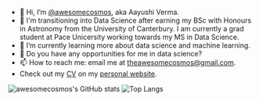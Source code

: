 - 👋 Hi, I’m [@awesomecosmos](https://github.com/awesomecosmos "My GitHub Repositories"), aka Aayushi Verma.
- 👀 I'm transitioning into Data Science after earning my BSc with Honours in Astronomy from the University of Canterbury. I am currently a grad student at Pace Unicersity working towards my MS in Data Science.
- 🌱 I’m currently learning more about data science and machine learning.
- 💞️ Do you have any opportunities for me in data science?
- 📫 How to reach me: email me at theawesomecosmos@gmail.com.
- Check out my [CV](https://awesomecosmos.github.io/cv/) on my [personal website](https://awesomecosmos.github.io/). 

<!---
awesomecosmos/awesomecosmos is a ✨ special ✨ repository because its `README.md` (this file) appears on your GitHub profile.
You can click the Preview link to take a look at your changes.
--->

![awesomecosmos's GitHub stats](https://github-readme-stats.vercel.app/api?username=awesomecosmos&count_private=true&show_icons=true&theme=midnight-purple)
![Top Langs](https://github-readme-stats.vercel.app/api/top-langs/?username=awesomecosmos&theme=midnight-purple&layout=compact)


